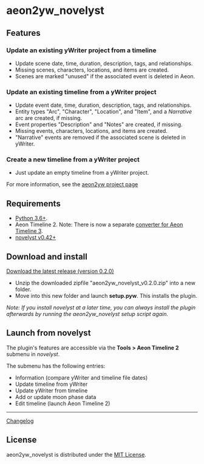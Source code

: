 # aeon2yw_novelyst

## Features

### Update an existing yWriter project from a timeline

- Update scene date, time, duration, description, tags, and relationships.
- Missing scenes, characters, locations, and items are created.
- Scenes are marked "unused" if the associated event is deleted in Aeon.

### Update an existing timeline from a yWriter project

- Update event date, time, duration, description, tags, and relationships.
- Entity types "Arc", "Character", "Location", and "Item", and a *Narrative* arc are created, if missing.
- Event properties "Description" and "Notes" are created, if missing.
- Missing events, characters, locations, and items are created.
- "Narrative" events are removed if the associated scene is deleted in yWriter.

### Create a new timeline from a yWriter project

- Just update an empty timeline from a yWriter project.


For more information, see the [aeon2yw project page](https://peter88213.github.io/aeon2yw)


## Requirements

- [Python 3.6+](https://www.python.org).
- Aeon Timeline 2. Note: There is now a separate [converter for Aeon Timeline 3](https://peter88213.github.io/aeon3yw). 
- [novelyst v0.42+](https://peter88213.github.io/novelyst) 

## Download and install

[Download the latest release (version 0.2.0)](https://raw.githubusercontent.com/peter88213/aeon2yw_novelyst/main/dist/aeon2yw_v0.2.0.zip)

- Unzip the downloaded zipfile "aeon2yw_novelyst_v0.2.0.zip" into a new folder.
- Move into this new folder and launch **setup.pyw**. This installs the plugin.

*Note: If you install *novelyst* at a later time, you can always install the plugin afterwards by running the *aeon2yw_novelyst* setup script again.*

## Launch from novelyst

The plugin's features are accessible via the **Tools > Aeon Timeline 2** submenu in *novelyst*.

The submenu has the following entries:

- Information (compare yWriter and timeline file dates)
- Update timeline from yWriter
- Update yWriter from timeline
- Add or update moon phase data
- Edit timeline (launch Aeon Timeline 2)

------------------------------------------------------------------

[Changelog](changelog)


## License

aeon2yw_novelyst is distributed under the [MIT License](http://www.opensource.org/licenses/mit-license.php).


 




